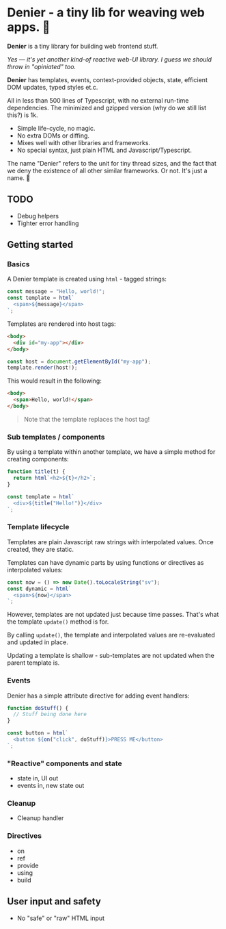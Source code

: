# Denier - a tiny lib for weaving web apps. :thread:

**Denier** is a tiny library for building web frontend stuff.

_Yes — it's yet another kind-of reactive web-UI library.
I guess we should throw in "opiniated" too._

**Denier** has templates, events, context-provided objects, state, efficient DOM updates, typed styles et.c.

All in less than 500 lines of Typescript, with no external run-time dependencies.
The minimized and gzipped version (why do we still list this?) is 1k.

- Simple life-cycle, no magic.
- No extra DOMs or diffing.
- Mixes well with other libraries and frameworks.
- No special syntax, just plain HTML and Javascript/Typescript.

The name "Denier" refers to the unit for tiny thread sizes, and the fact that we deny the existence of all other similar frameworks. Or not. It's just a name. :socks:

## TODO

- Debug helpers
- Tighter error handling

## Getting started

### Basics

A Denier template is created using `html` - tagged strings:

```typescript
const message = "Hello, world!";
const template = html`
  <span>${message}</span>
`;
```

Templates are rendered into host tags:

```html
<body>
  <div id="my-app"></div>
</body>
```

```typescript
const host = document.getElementById("my-app");
template.render(host!);
```

This would result in the following:

```html
<body>
  <span>Hello, world!</span>
</body>
```

> Note that the template replaces the host tag!

### Sub templates / components

By using a template within another template, we have a simple method for creating components:

```typescript
function title(t) {
  return html`<h2>${t}</h2>`;
}

const template = html`
  <div>${title("Hello!")}</div>
`;
```

### Template lifecycle

Templates are plain Javascript raw strings with interpolated values. Once created, they are static.

Templates can have dynamic parts by using functions or directives as interpolated values:

```typescript
const now = () => new Date().toLocaleString("sv");
const dynamic = html`
  <span>${now}</span>
`;
```

However, templates are not updated just because time passes. That's what the template `update()` method is for.

By calling `update()`, the template and interpolated values are re-evaluated and updated in place.

Updating a template is shallow - sub-templates are not updated when the parent template is.

### Events

Denier has a simple attribute directive for adding event handlers:

```typescript
function doStuff() {
  // Stuff being done here
}

const button = html`
  <button ${on("click", doStuff)}>PRESS ME</button>
`;
```

### "Reactive" components and state

* state in, UI out
* events in, new state out

### Cleanup

* Cleanup handler

### Directives

* on
* ref
* provide
* using
* build

## User input and safety

* No "safe" or "raw" HTML input
